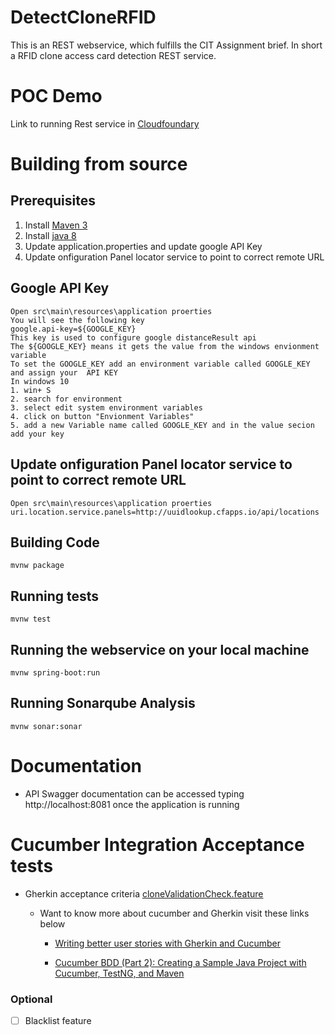 # DetectCloneRFID
This is an REST webservice, which fulfills the CIT Assignment brief. In short a RFID clone access card detection REST service.

# POC Demo
Link to running Rest service in [Cloudfoundary](http://detectclonerfid.cfapps.io)

# Building from source

## Prerequisites 
1. Install [Maven 3]( https://maven.apache.org/)
2. Install [java 8]( http://www.oracle.com/technetwork/java/javase/downloads/jdk8-downloads-2133151.html)
3. Update application.properties and update google API Key
4. Update onfiguration Panel locator service to point to correct remote URL

##  Google API Key
```
Open src\main\resources\application proerties
You will see the following key
google.api-key=${GOOGLE_KEY}
This key is used to configure google distanceResult api
The ${GOOGLE_KEY} means it gets the value from the windows envionment variable
To set the GOOGLE_KEY add an environment variable called GOOGLE_KEY and assign your  API KEY
In windows 10
1. win+ S
2. search for environment
3. select edit system environment variables
4. click on button "Envionment Variables" 
5. add a new Variable name called GOOGLE_KEY and in the value secion add your key

```

## Update onfiguration Panel locator service to point to correct remote URL
```
Open src\main\resources\application proerties
uri.location.service.panels=http://uuidlookup.cfapps.io/api/locations
```

## Building Code
```
mvnw package
```

## Running tests
```
mvnw test
```

## Running the webservice on your local machine
```
mvnw spring-boot:run
```

## Running Sonarqube Analysis 
```
mvnw sonar:sonar
```

# Documentation
  - API Swagger documentation can be accessed typing http://localhost:8081 once the application is running

# Cucumber Integration Acceptance tests
- Gherkin acceptance criteria [cloneValidationCheck.feature](https://github.com/eamonfoy-cit/rfidclone/blob/master/src/test/resources/cucumber/cloneValidationCheck.feature)


  - Want to know more about cucumber and Gherkin visit these links below
    - [Writing better user stories with Gherkin and Cucumber](https://medium.com/@mvwi/story-writing-with-gherkin-and-cucumber-1878124c284c)

    - [Cucumber BDD (Part 2): Creating a Sample Java Project with Cucumber, TestNG, and Maven](https://medium.com/agile-vision/cucumber-bdd-part-2-creating-a-sample-java-project-with-cucumber-testng-and-maven-127a1053c180)

### Optional
- [ ] Blacklist feature
